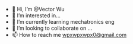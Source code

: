 - 👋 Hi, I’m @Vector Wu
- 👀 I’m interested in...
- 🌱 I’m currently learning mechatronics eng
- 💞️ I’m looking to collaborate on ...
- 📫 How to reach me wpxwpxwpx0@gmail.com

<!---
VectorWu911/VectorWu911 is a ✨ special ✨ repository because its `README.md` (this file) appears on your GitHub profile.
You can click the Preview link to take a look at your changes.
--->
